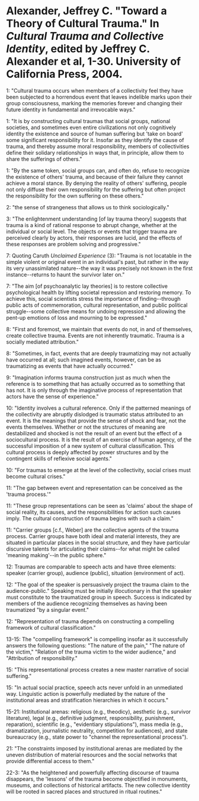 Alexander, Jeffrey C. "Toward a Theory of Cultural Trauma." In *Cultural Trauma and Collective Identity*, edited by Jeffrey C. Alexander et al, 1-30. University of California Press, 2004.
===

1:  "Cultural trauma occurs when members of a collectivity feel they have been subjected to a horrendous event that leaves indelible marks upon their group consciousness, marking the memories forever and changing their future identity in fundamental and irrevocable ways."

1:  "It is by constructing cultural traumas that social groups, national societies, and sometimes even entire civilizations not only cognitively identity the existence and source of human suffering but 'take on board' some significant responsibility for it. Insofar as they identify the cause of trauma, and thereby assume moral responsibility, members of collectivities define their solidary relationships in ways that, in principle, allow them to share the sufferings of others."

1:  "By the same token, social groups can, and often do, refuse to recognize the existence of others' trauma, and because of their failure they cannot achieve a moral stance. By denying the reality of others' suffering, people not only diffuse their own responsibility for the suffering but often project the responsibility for the own suffering on these others."

2:  "the sense of strangeness that allows us to think sociologically."

3:  "The enlightenment understanding [of lay trauma theory] suggests that trauma is a kind of rational response to abrupt change, whether at the individual or social level. The objects or events that trigger trauma are perceived clearly by actors, their responses are lucid, and the effects of these responses are problem solving and progressive."

7:  Quoting Caruth *Unclaimed Experience* (3): "Trauma is not locatable in the simple violent or original event in an individual's past, but rather in the way its very unassimilated nature--the way it was precisely not known in the first instance--returns to haunt the survivor later on."

7:  "The aim [of psychoanalytic lay theories] is to restore collective psychological health by lifting societal repression and restoring memory. To achieve this, social scientists stress the importance of finding--through public acts of commemoration, cultural representation, and public political struggle--some collective means for undoing repression and allowing the pent-up emotions of loss and mourning to be expressed."

8:  "First and foremost, we maintain that events do not, in and of themselves, create collective trauma. Events are not inherently traumatic. Trauma is a socially mediated attribution."

8:  "Sometimes, in fact, events that are deeply traumatizing may not actually have occurred at all; such imagined events, however, can be as traumatizing as events that have actually occurred."

9:  "Imagination informs trauma construction just as much when the reference is to something that has actually occurred as to something that has not. It is only through the imaginative process of representation that actors have the sense of experience."

10:  "Identity involves a cultural reference. Only if the patterned meanings of the collectivity are abruptly dislodged is traumatic status attributed to an event. It is the meanings that provide the sense of shock and fear, not the events themselves. Whether or not the structures of meaning are destabilized and shocked is not the result of an event but the effect of a sociocultural process. It is the result of an exercise of human agency, of the successful imposition of a new system of cultural classification. This cultural process is deeply affected by power structures and by the contingent skills of reflexive social agents."

10:  "For traumas to emerge at the level of the collectivity, social crises must become cultural crises."

11:  "The gap between event and representation can be conceived as the 'trauma process.'"

11:  "These group representations can be seen as 'claims' about the shape of social reality, its causes, and the responsibilities for action such causes imply. The cultural construction of trauma begins with such a claim."

11:  "Carrier groups [c.f., Weber] are the collective agents of the trauma process. Carrier groups have both ideal and material interests, they are situated in particular places in the social structure, and they have particular discursive talents for articulating their claims--for what might be called 'meaning making'--in the public sphere."

12:  Traumas are comparable to speech acts and have three elements: speaker (carrier group), audience (public), situation (environment of act).

12:  "The goal of the speaker is persuasively project the trauma claim to the audience-public." Speaking must be initially illocutionary in that the speaker must constitute to the traumatized group in speech. Success is indicated by members of the audience recognizing themselves as having been traumatized "by a singular event."

12:  "Representation of trauma depends on constructing a compelling framework of cultural classification."

13-15:  The "compelling framework" is compelling insofar as it successfully answers the following questions: "The nature of the pain," "The nature of the victim," "Relation of the trauma victim to the wider audience," and "Attribution of responsibility."

15:  "This representational process creates a new master narrative of social suffering."

15:  "In actual social practice, speech acts never unfold in an unmediated way. Linguistic action is powerfully mediated by the nature of the institutional areas and stratification hierarchies in which it occurs."

15-21:  Institutional arenas: religious (e.g., theodicy), aesthetic (e.g., survivor literature), legal (e.g., definitive judgment, responsibility, punishment, reparation), scientific (e.g., "evidentiary stipulations"), mass media (e.g., dramatization, journalistic neutrality, competition for audiences), and state bureaucracy (e.g., state power to "channel the representational process").

21:  "The constraints imposed by institutional arenas are mediated by the uneven distribution of material resources and the social networks that provide differential access to them."

22-3:  "As the heightened and powerfully affecting discourse of trauma disappears, the 'lessons' of the trauma become objectified in monuments, museums, and collections of historical artifacts. The new collective identity will be rooted in sacred places and structured in ritual routines."